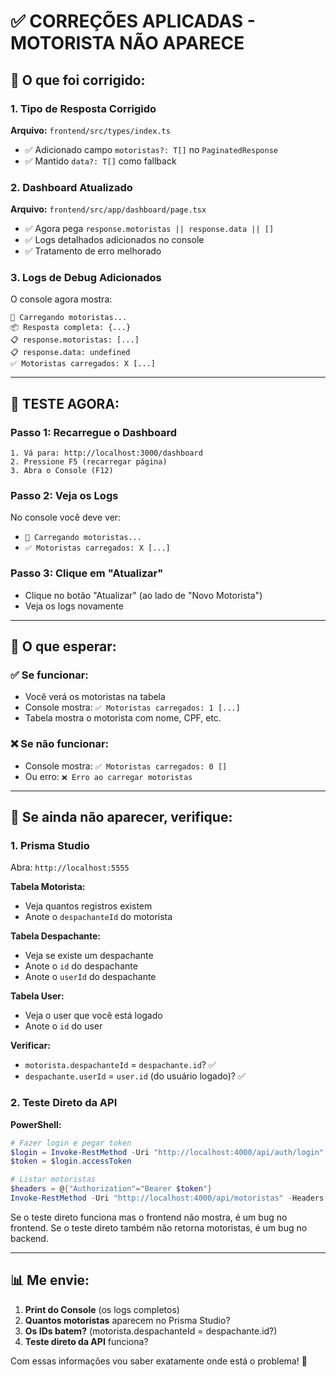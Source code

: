 # ✅ CORREÇÕES APLICADAS - MOTORISTA NÃO APARECE

## 🔧 O que foi corrigido:

### 1. Tipo de Resposta Corrigido
**Arquivo:** `frontend/src/types/index.ts`
- ✅ Adicionado campo `motoristas?: T[]` no `PaginatedResponse`
- ✅ Mantido `data?: T[]` como fallback

### 2. Dashboard Atualizado
**Arquivo:** `frontend/src/app/dashboard/page.tsx`
- ✅ Agora pega `response.motoristas || response.data || []`
- ✅ Logs detalhados adicionados no console
- ✅ Tratamento de erro melhorado

### 3. Logs de Debug Adicionados
O console agora mostra:
```
🔄 Carregando motoristas...
📦 Resposta completa: {...}
📋 response.motoristas: [...]
📋 response.data: undefined
✅ Motoristas carregados: X [...]
```

---

## 🧪 TESTE AGORA:

### Passo 1: Recarregue o Dashboard
```
1. Vá para: http://localhost:3000/dashboard
2. Pressione F5 (recarregar página)
3. Abra o Console (F12)
```

### Passo 2: Veja os Logs
No console você deve ver:
- `🔄 Carregando motoristas...`
- `✅ Motoristas carregados: X [...]`

### Passo 3: Clique em "Atualizar"
- Clique no botão "Atualizar" (ao lado de "Novo Motorista")
- Veja os logs novamente

---

## 🎯 O que esperar:

### ✅ Se funcionar:
- Você verá os motoristas na tabela
- Console mostra: `✅ Motoristas carregados: 1 [...]`
- Tabela mostra o motorista com nome, CPF, etc.

### ❌ Se não funcionar:
- Console mostra: `✅ Motoristas carregados: 0 []`
- Ou erro: `❌ Erro ao carregar motoristas`

---

## 🐛 Se ainda não aparecer, verifique:

### 1. Prisma Studio
Abra: `http://localhost:5555`

**Tabela Motorista:**
- Veja quantos registros existem
- Anote o `despachanteId` do motorista

**Tabela Despachante:**
- Veja se existe um despachante
- Anote o `id` do despachante
- Anote o `userId` do despachante

**Tabela User:**
- Veja o user que você está logado
- Anote o `id` do user

**Verificar:**
- `motorista.despachanteId` = `despachante.id`? ✅
- `despachante.userId` = `user.id` (do usuário logado)? ✅

### 2. Teste Direto da API

**PowerShell:**
```powershell
# Fazer login e pegar token
$login = Invoke-RestMethod -Uri "http://localhost:4000/api/auth/login" -Method Post -Body '{"emailOrCnpj":"despachante@teste.com","password":"SenhaForte123!"}' -ContentType "application/json"
$token = $login.accessToken

# Listar motoristas
$headers = @{"Authorization"="Bearer $token"}
Invoke-RestMethod -Uri "http://localhost:4000/api/motoristas" -Headers $headers
```

Se o teste direto funciona mas o frontend não mostra, é um bug no frontend.
Se o teste direto também não retorna motoristas, é um bug no backend.

---

## 📊 Me envie:

1. **Print do Console** (os logs completos)
2. **Quantos motoristas** aparecem no Prisma Studio?
3. **Os IDs batem?** (motorista.despachanteId = despachante.id?)
4. **Teste direto da API** funciona?

Com essas informações vou saber exatamente onde está o problema! 🎯
